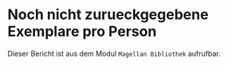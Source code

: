 ﻿# Noch nicht zurueckgegebene Exemplare pro Person

Dieser Bericht ist aus dem Modul `Magellan Bibliothek` aufrufbar.